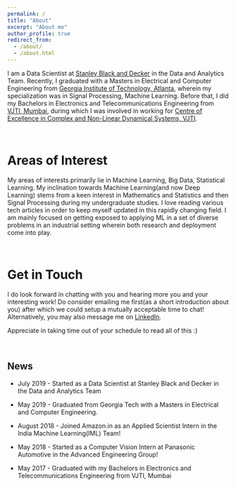 ```yaml
---
permalink: /
title: "About"
excerpt: "About me"
author_profile: true
redirect_from: 
  - /about/
  - /about.html
---
```


I am a Data Scientist at [Stanley Black and Decker](https://www.stanleyblackanddecker.com/) in the Data and Analytics Team. Recently, I graduated with a Masters in Electrical and Computer Engineering from [Georgia Institute of Technology, Atlanta](https://www.gatech.edu/), wherein my specialization was in Signal Processing, Machine Learning. Before that, I did my Bachelors in Electronics and Telecommunications Engineering from [VJTI, Mumbai](https://www.vjti.ac.in/), during which I was involved in working for [Centre of Excellence in Complex and Non-Linear Dynamical Systems, VJTI](https://www.vjti.ac.in/images/coe-cnds/project/index.html). 


<br>

Areas of Interest
======

My areas of interests primarily lie in Machine Learning, Big Data, Statistical Learning. My inclination towards Machine Learning(and now Deep Learning) stems from a keen interest in Mathematics and Statistics and then Signal Processing during my undergraduate studies. I love reading various tech articles in order to keep myself updated in this rapidly changing field. I am mainly focused on getting exposed to applying ML in a set of diverse problems in an industrial setting wherein both research and deployment come into play. 

<br>

Get in Touch
======

I do look forward in chatting with you and hearing more you and your interesting work! Do consider emailing me first(as a short introduction about you) after which we could setup a mutually acceptable time to chat! Alternatively, you may also message me on [LinkedIn](https://www.linkedin.com/in/amolsingbal/).

Appreciate in taking time out of your schedule to read all of this :)

<br>

News
------

* July 2019 - Started as a Data Scientist at Stanley Black and Decker in the Data and Analytics Team

* May 2019 - Graduated from Georgia Tech with a Masters in Electrical and Computer Engineering.

* August 2018 - Joined Amazon.in as an Applied Scientist Intern in the India Machine Learning(IML) Team!

* May 2018 - Started as a Computer Vision Intern at Panasonic Automotive in the Advanced Engineering Group!

* May 2017 - Graduated with my Bachelors in Electronics and Telecommunications Engineering from VJTI, Mumbai
